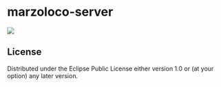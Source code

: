 # marzoloco-server

![](https://circleci.com/gh/marzoloco/marzoloco-server.png?circle-token=6bf8734ed585865083826be8d92dce930e7e1466)

## License

Distributed under the Eclipse Public License either version 1.0 or (at
your option) any later version.
